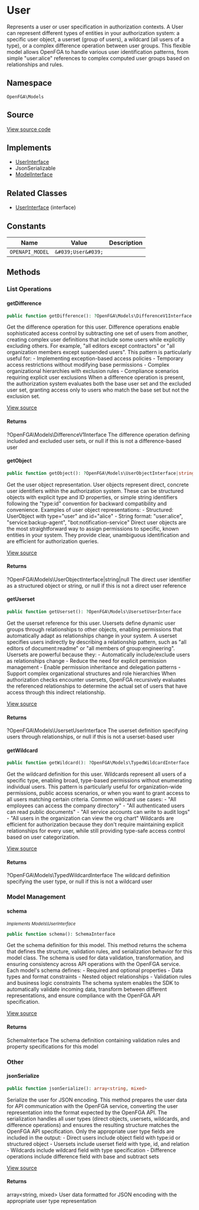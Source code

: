 # User

Represents a user or user specification in authorization contexts. A User can represent different types of entities in your authorization system: a specific user object, a userset (group of users), a wildcard (all users of a type), or a complex difference operation between user groups. This flexible model allows OpenFGA to handle various user identification patterns, from simple &quot;user:alice&quot; references to complex computed user groups based on relationships and rules.

## Namespace
`OpenFGA\Models`

## Source
[View source code](https://github.com/evansims/openfga-php/blob/main/src/Models/User.php)

## Implements
* [UserInterface](UserInterface.md)
* JsonSerializable
* [ModelInterface](ModelInterface.md)

## Related Classes
* [UserInterface](Models/UserInterface.md) (interface)

## Constants
| Name | Value | Description |
|------|-------|-------------|
| `OPENAPI_MODEL` | `&#039;User&#039;` |  |


## Methods

                                                                                                            
### List Operations
#### getDifference


```php
public function getDifference(): ?OpenFGA\Models\DifferenceV1Interface
```

Get the difference operation for this user. Difference operations enable sophisticated access control by subtracting one set of users from another, creating complex user definitions that include some users while explicitly excluding others. For example, &quot;all editors except contractors&quot; or &quot;all organization members except suspended users&quot;. This pattern is particularly useful for: - Implementing exception-based access policies - Temporary access restrictions without modifying base permissions - Complex organizational hierarchies with exclusion rules - Compliance scenarios requiring explicit user exclusions When a difference operation is present, the authorization system evaluates both the base user set and the excluded user set, granting access only to users who match the base set but not the exclusion set.

[View source](https://github.com/evansims/openfga-php/blob/main/src/Models/User.php#L67)


#### Returns
?OpenFGA\Models\DifferenceV1Interface
 The difference operation defining included and excluded user sets, or null if this is not a difference-based user

#### getObject


```php
public function getObject(): ?OpenFGA\Models\UserObjectInterface|string|null
```

Get the user object representation. User objects represent direct, concrete user identifiers within the authorization system. These can be structured objects with explicit type and ID properties, or simple string identifiers following the &quot;type:id&quot; convention for backward compatibility and convenience. Examples of user object representations: - Structured: UserObject with type=&quot;user&quot; and id=&quot;alice&quot; - String format: &quot;user:alice&quot;, &quot;service:backup-agent&quot;, &quot;bot:notification-service&quot; Direct user objects are the most straightforward way to assign permissions to specific, known entities in your system. They provide clear, unambiguous identification and are efficient for authorization queries.

[View source](https://github.com/evansims/openfga-php/blob/main/src/Models/User.php#L76)


#### Returns
?OpenFGA\Models\UserObjectInterface&#124;string&#124;null
 The direct user identifier as a structured object or string, or null if this is not a direct user reference

#### getUserset


```php
public function getUserset(): ?OpenFGA\Models\UsersetUserInterface
```

Get the userset reference for this user. Usersets define dynamic user groups through relationships to other objects, enabling permissions that automatically adapt as relationships change in your system. A userset specifies users indirectly by describing a relationship pattern, such as &quot;all editors of document:readme&quot; or &quot;all members of group:engineering&quot;. Usersets are powerful because they: - Automatically include/exclude users as relationships change - Reduce the need for explicit permission management - Enable permission inheritance and delegation patterns - Support complex organizational structures and role hierarchies When authorization checks encounter usersets, OpenFGA recursively evaluates the referenced relationships to determine the actual set of users that have access through this indirect relationship.

[View source](https://github.com/evansims/openfga-php/blob/main/src/Models/User.php#L130)


#### Returns
?OpenFGA\Models\UsersetUserInterface
 The userset definition specifying users through relationships, or null if this is not a userset-based user

#### getWildcard


```php
public function getWildcard(): ?OpenFGA\Models\TypedWildcardInterface
```

Get the wildcard definition for this user. Wildcards represent all users of a specific type, enabling broad, type-based permissions without enumerating individual users. This pattern is particularly useful for organization-wide permissions, public access scenarios, or when you want to grant access to all users matching certain criteria. Common wildcard use cases: - &quot;All employees can access the company directory&quot; - &quot;All authenticated users can read public documents&quot; - &quot;All service accounts can write to audit logs&quot; - &quot;All users in the organization can view the org chart&quot; Wildcards are efficient for authorization because they don&#039;t require maintaining explicit relationships for every user, while still providing type-safe access control based on user categorization.

[View source](https://github.com/evansims/openfga-php/blob/main/src/Models/User.php#L139)


#### Returns
?OpenFGA\Models\TypedWildcardInterface
 The wildcard definition specifying the user type, or null if this is not a wildcard user

### Model Management
#### schema

*<small>Implements Models\UserInterface</small>*  

```php
public function schema(): SchemaInterface
```

Get the schema definition for this model. This method returns the schema that defines the structure, validation rules, and serialization behavior for this model class. The schema is used for data validation, transformation, and ensuring consistency across API operations with the OpenFGA service. Each model&#039;s schema defines: - Required and optional properties - Data types and format constraints - Nested object relationships - Validation rules and business logic constraints The schema system enables the SDK to automatically validate incoming data, transform between different representations, and ensure compliance with the OpenFGA API specification.

[View source](https://github.com/evansims/openfga-php/blob/main/src/Models/ModelInterface.php#L52)


#### Returns
SchemaInterface
 The schema definition containing validation rules and property specifications for this model

### Other
#### jsonSerialize


```php
public function jsonSerialize(): array<string, mixed>
```

Serialize the user for JSON encoding. This method prepares the user data for API communication with the OpenFGA service, converting the user representation into the format expected by the OpenFGA API. The serialization handles all user types (direct objects, usersets, wildcards, and difference operations) and ensures the resulting structure matches the OpenFGA API specification. Only the appropriate user type fields are included in the output: - Direct users include object field with type:id or structured object - Usersets include userset field with type, id, and relation - Wildcards include wildcard field with type specification - Difference operations include difference field with base and subtract sets

[View source](https://github.com/evansims/openfga-php/blob/main/src/Models/User.php#L150)


#### Returns
array&lt;string, mixed&gt;
 User data formatted for JSON encoding with the appropriate user type representation

